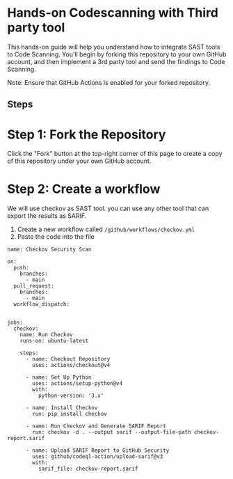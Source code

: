 # Hands-on Codescanning with Third party tool

This hands-on guide will help you understand how to integrate SAST tools to Code Scanning. You'll begin by forking this repository to your own GitHub account, and then implement a 3rd party tool and send the findings to Code Scanning.

Note: Ensure that GitHub Actions is enabled for your forked repository.

## Steps

# Step 1: Fork the Repository
Click the "Fork" button at the top-right corner of this page to create a copy of this repository under your own GitHub account.

# Step 2: Create a workflow
We will use checkov as SAST tool. you can use any other tool that can export the results as SARIF.
1. Create a new workflow called `/github/workflows/checkov.yml`
2. Paste the code into the file
```
name: Checkov Security Scan

on:
  push:
    branches:
      - main
  pull_request:
    branches:
      - main
  workflow_dispatch:


jobs:
  checkov:
    name: Run Checkov
    runs-on: ubuntu-latest

    steps:
      - name: Checkout Repository
        uses: actions/checkout@v4

      - name: Set Up Python
        uses: actions/setup-python@v4
        with:
          python-version: '3.x'

      - name: Install Checkov
        run: pip install checkov

      - name: Run Checkov and Generate SARIF Report
        run: checkov -d . --output sarif --output-file-path checkov-report.sarif

      - name: Upload SARIF Report to GitHub Security
        uses: github/codeql-action/upload-sarif@v3
        with:
          sarif_file: checkov-report.sarif
```



